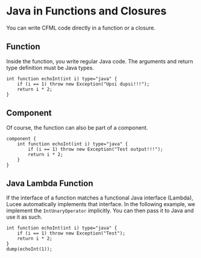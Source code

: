 <!--
{
  "title": "Java in Functions and Closures",
  "id": "java-in-functions-and-closures",
  "since": "6.0",
  "description": "Learn how to write CFML code directly in a function or a closure with Java types in Lucee. This guide demonstrates how to define functions and components with Java types, and how to use Java lambda functions within Lucee. You will see examples of how to handle exceptions, define return types, and implement functional Java interfaces (Lambdas) seamlessly.",
  "keywords": [
    "function",
    "java",
    "closures",
    "components",
    "lambda",
    "Lucee"
  ],
  "categories": [
    "java"
  ]
}
-->

# Java in Functions and Closures

You can write CFML code directly in a function or a closure.

## Function

Inside the function, you write regular Java code. The arguments and return type definition must be Java types.

```lucee
int function echoInt(int i) type="java" {
    if (i == 1) throw new Exception("Upsi dupsi!!!");
    return i * 2;
}
```

## Component

Of course, the function can also be part of a component.

```lucee
component {
    int function echoInt(int i) type="java" {
        if (i == 1) throw new Exception("Test output!!!");
        return i * 2;
    }
}
```

## Java Lambda Function

If the interface of a function matches a functional Java interface (Lambda), Lucee automatically implements that interface. In the following example, we implement the `IntUnaryOperator` implicitly. You can then pass it to Java and use it as such.

```lucee
int function echoInt(int i) type="java" {
    if (i == 1) throw new Exception("Test");
    return i * 2;
}
dump(echoInt(1));
```
